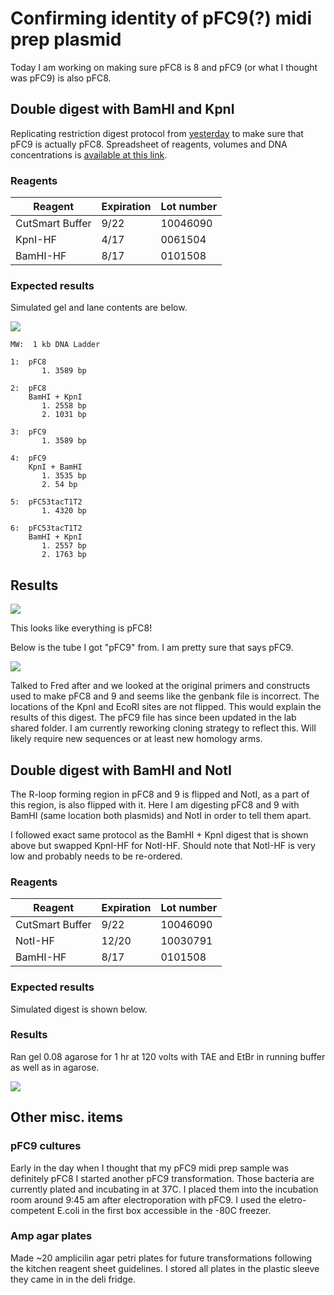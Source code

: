 # Confirming identity of pFC9(?) midi prep plasmid

Today I am working on making sure pFC8 is 8 and pFC9 (or what I thought
was pFC9) is also pFC8.

## Double digest with BamHI and KpnI

Replicating restriction digest protocol from [yesterday](5_7-26-21.md)
to make sure that pFC9 is actually pFC8. Spreadsheet of reagents, volumes
and DNA concentrations is [available at this link](https://docs.google.com/spreadsheets/d/1TSMWX3cN_CJO4ygUxHQ6MJX4J-_2AXtZk6WVvlGa3e4/edit?usp=sharing).

### Reagents

| Reagent         | Expiration | Lot number |
| --------------- | ---------- | ---------- |
| CutSmart Buffer | 9/22       | 10046090   |
| KpnI-HF         | 4/17       | 0061504    |
| BamHI-HF        | 8/17       | 0101508    |

### Expected results

Simulated gel and lane contents are below.

![](images/Gel_Image_pFC8-9-53-BamHI-KpnI-digest.png)

```
MW:  1 kb DNA Ladder

1:  pFC8
       1. 3589 bp

2:  pFC8
    BamHI + KpnI
       1. 2558 bp
       2. 1031 bp

3:  pFC9
       1. 3589 bp

4:  pFC9
    KpnI + BamHI
       1. 3535 bp
       2. 54 bp

5:  pFC53tacT1T2
       1. 4320 bp

6:  pFC53tacT1T2
    BamHI + KpnI
       1. 2557 bp
       2. 1763 bp
```

## Results

![](images/pFC8-9-midi-pFC8-9-stock-kpnI-bamhi-digest-labeled.png)

This looks like everything is pFC8!

Below is the tube I got "pFC9" from. I am pretty sure that says pFC9.

![](images/IMG-4815.jpg)

Talked to Fred after and we looked at the original primers and constructs
used to make pFC8 and 9 and seems like the genbank file is incorrect. The
locations of the KpnI and EcoRI sites are not flipped. This would explain
the results of this digest. The pFC9 file has since been updated in the 
lab shared folder. I am currently reworking cloning strategy to reflect
this. Will likely require new sequences or at least new homology arms.

## Double digest with BamHI and NotI

The R-loop forming region in pFC8 and 9 is flipped and NotI, as a part of this region, is also flipped with it. Here I am digesting pFC8 and 9 with
BamHI (same location both plasmids) and NotI in order to tell them apart.

I followed exact same protocol as the BamHI + KpnI digest that is shown above but swapped KpnI-HF for NotI-HF. Should note that NotI-HF is very low and probably needs to be re-ordered.

### Reagents

| Reagent         | Expiration | Lot number |
| --------------- | ---------- | ---------- |
| CutSmart Buffer | 9/22       | 10046090   |
| NotI-HF         | 12/20      | 10030791   |
| BamHI-HF        | 8/17       | 0101508    |

### Expected results

Simulated digest is shown below.

### Results

Ran gel 0.08 agarose for 1 hr at 120 volts with TAE and EtBr in running
buffer as well as in agarose.

![](images/2021-07-27_15h42m32s_pFC8-9-midi-pFC8-9-stock-BamHI-NotI-digest-labeled.png)


## Other misc. items

### pFC9 cultures

Early in the day when I thought that my pFC9 midi prep sample was definitely
pFC8 I started another pFC9 transformation. Those bacteria are currently plated and incubating in at 37C. I placed them into the incubation room around 9:45 am after electroporation with pFC9. I used the eletro-competent E.coli in the first box accessible in the -80C freezer.

### Amp agar plates

Made ~20 amplicilin agar petri plates for future transformations following the kitchen reagent sheet guidelines. I stored all plates in the plastic
sleeve they came in in the deli fridge.



